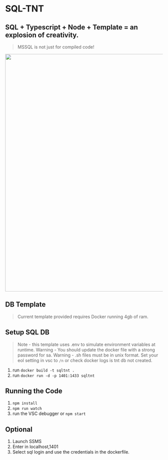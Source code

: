 # SQL-TNT 
## SQL + Typescript + Node + Template = an explosion of creativity.
> MSSQL is not just for compiled code!

<image src="https://user-images.githubusercontent.com/15804484/29634837-235c2878-8819-11e7-8304-166f4c27d7fd.png" height="760" width="520">

## DB Template
> Current template provided requires Docker running 4gb of ram.

## Setup SQL DB
> Note - this template uses .env to simulate environment variables at runtime. 
> Warning - You should update the docker file with a strong password for sa. 
> Warning - .sh files must be in unix format. Set your eol setting in vsc to `/n` or check docker logs is tnt db not created. 
1. run `docker build -t sqltnt .`
1. run `docker run -d -p 1401:1433 sqltnt`

## Running the Code
1. `npm install`
1. `npm run watch`
1. run the VSC debugger or `npm start`

## Optional
1. Launch SSMS
1. Enter in localhost,1401
1. Select sql login and use the credentials in the dockerfile.







